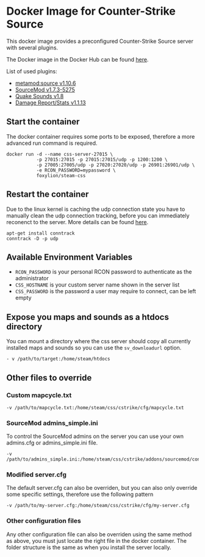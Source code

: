 # Docker Image for Counter-Strike Source

This docker image provides a preconfigured Counter-Strike Source server with several plugins.

The Docker image in the Docker Hub can be found [here](https://hub.docker.com/r/foxylion/steam-css/).

List of used plugins:
- [metamod:source v1.10.6](http://www.metamodsource.net/downloads/)
- [SourceMod v1.7.3-5275](http://www.sourcemod.net/downloads.php?branch=stable)
- [Quake Sounds v1.8](https://forums.alliedmods.net/showthread.php?t=58548)
- [Damage Report/Stats v1.1.13](https://forums.alliedmods.net/showthread.php?t=64661)

## Start the container

The docker container requires some ports to be exposed, therefore a more advanced run command is required.

```
docker run -d --name css-server-27015 \
           -p 27015:27015 -p 27015:27015/udp -p 1200:1200 \
           -p 27005:27005/udp -p 27020:27020/udp -p 26901:26901/udp \
           -e RCON_PASSWORD=mypassword \
           foxylion/steam-css
```

## Restart the container

Due to the linux kernel is caching the udp connection state you have to manually clean the udp connection tracking, before you can immediately reconenct to the server. More details can be found [here](https://github.com/docker/docker/issues/8795).

```
apt-get install conntrack
conntrack -D -p udp
```

## Available Environment Variables

- ``RCON_PASSWORD`` is your personal RCON password to authenticate as the administrator
- ``CSS_HOSTNAME`` is your custom server name shown in the server list
- ``CSS_PASSWORD`` is the password a user may require to connect, can be left empty

## Expose you maps and sounds as a htdocs directory

You can mount a directory where the css server should copy all currently installed maps and sounds so you can use the `sv_downloadurl` option.

```
- v /path/to/target:/home/steam/htdocs
```

## Other files to override

### Custom mapcycle.txt

```
-v /path/to/mapcycle.txt:/home/steam/css/cstrike/cfg/mapcycle.txt
```

### SourceMod admins_simple.ini

To control the SourceMod admins on the server you can use your own admins.cfg or admins_simple.ini file.

```
-v /path/to/admins_simple.ini:/home/steam/css/cstrike/addons/sourcemod/configs/admins_simple.ini
```

### Modified server.cfg

The default server.cfg can also be overriden, but you can also only override some specific settings, therefore use the following pattern
```
-v /path/to/my-server.cfg:/home/steam/css/cstrike/cfg/my-server.cfg
```

### Other configuration files

Any other configuration file can also be overriden using the same method as above, you must just locate the right file in the docker container. The folder structure is the same as when you install the server locally.
